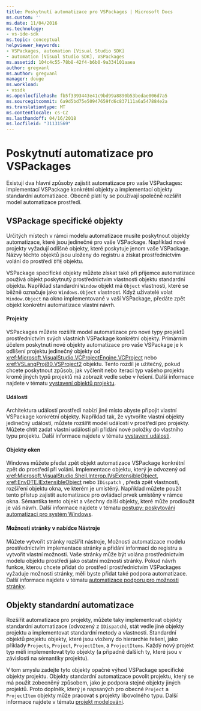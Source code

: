 ```yaml
---
title: Poskytnutí automatizace pro VSPackages | Microsoft Docs
ms.custom: ''
ms.date: 11/04/2016
ms.technology:
- vs-ide-sdk
ms.topic: conceptual
helpviewer_keywords:
- VSPackages, automation [Visual Studio SDK]
- automation [Visual Studio SDK], VSPackages
ms.assetid: 104c4c55-78b8-42f4-b6b0-9a334101aaea
author: gregvanl
ms.author: gregvanl
manager: douge
ms.workload:
- vssdk
ms.openlocfilehash: fb5f3393443e41c9bd99a8890b53bedae006d7a5
ms.sourcegitcommit: 6a9d5bd75e50947659fd6c837111a6a547884e2a
ms.translationtype: MT
ms.contentlocale: cs-CZ
ms.lasthandoff: 04/16/2018
ms.locfileid: "31131569"
---
```

# <a name="providing-automation-for-vspackages"></a>Poskytnutí automatizace pro VSPackages
Existují dva hlavní způsoby zajistit automatizace pro vaše VSPackages: implementací VSPackage konkrétní objekty a implementací objekty standardní automatizace. Obecně platí ty se používají společně rozšířit model automatizace prostředí.  
  
## <a name="vspackage-specific-objects"></a>VSPackage specifické objekty  
 Určitých místech v rámci modelu automatizace musíte poskytnout objekty automatizace, které jsou jedinečné pro vaše VSPackage. Například nové projekty vyžadují odlišné objekty, které poskytuje jenom vaše VSPackage. Názvy těchto objektů jsou uloženy do registru a získat prostřednictvím volání do prostředí `DTE` objektu.  
  
 VSPackage specifické objekty můžete získat také při příjemce automatizace používá objekt poskytnutý prostřednictvím vlastnosti objektu standardní objektu. Například standardní `Window` objekt má `Object` vlastnosti, které se běžně označuje jako `Windows.Object` vlastnost. Když uživatelé volat `Window.Object` na okno implementované v vaší VSPackage, předáte zpět objekt konkrétní automatizace vlastní návrh.  
  
#### <a name="projects"></a>Projekty  
 VSPackages můžete rozšířit model automatizace pro nové typy projektů prostřednictvím svých vlastních VSPackage konkrétní objekty. Primárním účelem poskytnutí nové objekty automatizace pro vaše VSPackage je k odlišení projektu jedinečný objekty od <xref:Microsoft.VisualStudio.VCProjectEngine.VCProject> nebo <xref:VSLangProj80.VSProject2> objektu. Tento rozdíl je užitečný, pokud chcete poskytnout způsob, jak vyčlenit nebo iteraci typ vašeho projektu kromě jiných typů projektů má zobrazit vedle sebe v řešení. Další informace najdete v tématu [vystavení objektů projektu](../../extensibility/internals/exposing-project-objects.md).  
  
#### <a name="events"></a>Události  
 Architektura událostí prostředí nabízí jiné místo abyste připojit vlastní VSPackage konkrétní objekty. Například tak, že vytvoříte vlastní objekty jedinečný událostí, můžete rozšířit model událostí v prostředí pro projekty. Můžete chtít zadat vlastní události při přidání nové položky do vlastního typu projektu. Další informace najdete v tématu [vystavení události](../../extensibility/internals/exposing-events-in-the-visual-studio-sdk.md).  
  
#### <a name="window-objects"></a>Objekty oken  
 Windows můžete předat zpět objekt automatizace VSPackage konkrétní zpět do prostředí při volání. Implementace objektu, který je odvozený od <xref:Microsoft.VisualStudio.Shell.Interop.IVsExtensibleObject>, <xref:EnvDTE.IExtensibleObject> nebo `IDispatch` , předá zpět vlastnosti, rozšíření objektu okna, ve kterém je umístěný. Například můžete použít tento přístup zajistit automatizace pro ovládací prvek umístěný v rámce okna. Sémantika tento objekt a všechny další objekty, které může prodloužit je váš návrh. Další informace najdete v tématu [postupy: poskytování automatizaci pro systém Windows](../../extensibility/internals/how-to-provide-automation-for-windows.md).  
  
#### <a name="options-pages-on-the-tools-menu"></a>Možnosti stránky v nabídce Nástroje  
 Můžete vytvořit stránky rozšířit nástroje, Možnosti automatizace modelu prostřednictvím implementace stránky a přidání informací do registru a vytvořit vlastní možnosti. Vaše stránky může být volána prostřednictvím modelu objektu prostředí jako ostatní možnosti stránky. Pokud návrh funkce, kterou chcete přidat do prostředí prostřednictvím VSPackages vyžaduje možnosti stránky, měli byste přidat také podpora automatizace. Další informace najdete v tématu [automatizace podporu pro možnosti stránky](../../extensibility/internals/automation-support-for-options-pages.md).  
  
## <a name="standard-automation-objects"></a>Objekty standardní automatizace  
 Rozšířit automatizace pro projekty, můžete taky implementovat objekty standardní automatizace (odvozený z `IDispatch`), stát vedle jiné objekty projektu a implementovat standardní metody a vlastnosti. Standardní objektů projektu objekty, které jsou vloženy do hierarchie řešení, jako příklady `Projects`, `Project`, `ProjectItem`, a `ProjectItems`. Každý nový projekt typ měli implementovat tyto objekty (a případně dalších ty, které jsou v závislosti na sémantiky projektu).  
  
 V tom smyslu zadejte tyto objekty opačné výhod VSPackage specifické objekty projektu. Objekty standardní automatizace povolit projektu, který se má použít zobecněný způsobem, jako je podpora stejné objekty jiných projektů. Proto doplněk, který je napsaných pro obecné `Project` a `ProjectItem` objekty může pracovat s projekty libovolného typu. Další informace najdete v tématu [projekt modelování](../../extensibility/internals/project-modeling.md).